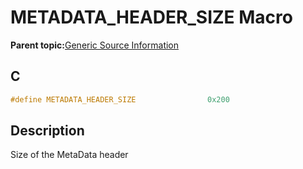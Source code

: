 # METADATA\_HEADER\_SIZE Macro

**Parent topic:**[Generic Source Information](GUID-9B3F465C-7297-4547-B7C6-3AAABEB7E261.md)

## C

```c
#define METADATA_HEADER_SIZE                0x200

```

## Description

Size of the MetaData header

